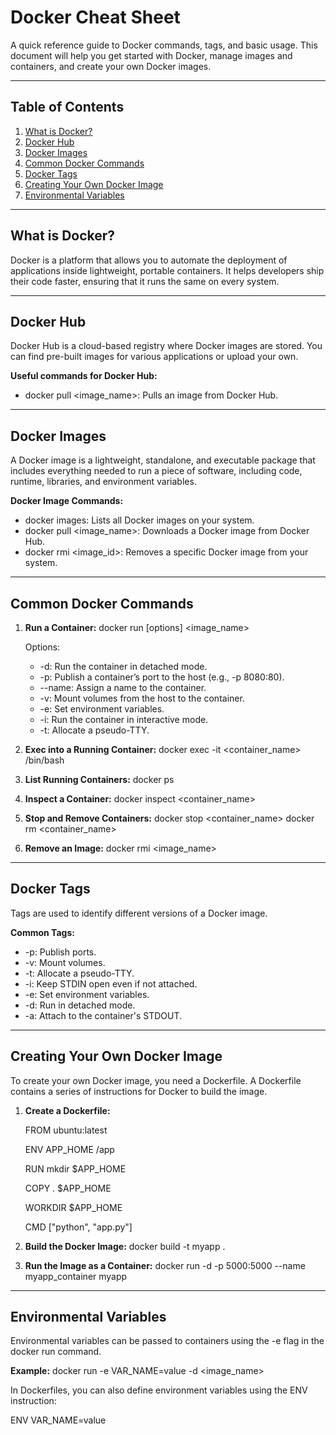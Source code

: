 # Docker Cheat Sheet

A quick reference guide to Docker commands, tags, and basic usage. This document will help you get started with Docker, manage images and containers, and create your own Docker images.

---

## Table of Contents
1. [What is Docker?](#what-is-docker)
2. [Docker Hub](#docker-hub)
3. [Docker Images](#docker-images)
4. [Common Docker Commands](#common-docker-commands)
5. [Docker Tags](#docker-tags)
6. [Creating Your Own Docker Image](#creating-your-own-docker-image)
7. [Environmental Variables](#environmental-variables)

---

## What is Docker?

Docker is a platform that allows you to automate the deployment of applications inside lightweight, portable containers. It helps developers ship their code faster, ensuring that it runs the same on every system.

---

## Docker Hub

Docker Hub is a cloud-based registry where Docker images are stored. You can find pre-built images for various applications or upload your own.

**Useful commands for Docker Hub:**
- docker pull <image_name>: Pulls an image from Docker Hub.

---

## Docker Images

A Docker image is a lightweight, standalone, and executable package that includes everything needed to run a piece of software, including code, runtime, libraries, and environment variables.

**Docker Image Commands:**
- docker images: Lists all Docker images on your system.
- docker pull <image_name>: Downloads a Docker image from Docker Hub.
- docker rmi <image_id>: Removes a specific Docker image from your system.

---

## Common Docker Commands

1. **Run a Container:**
   docker run [options] <image_name>

   Options:
   - -d: Run the container in detached mode.
   - -p: Publish a container’s port to the host (e.g., -p 8080:80).
   - --name: Assign a name to the container.
   - -v: Mount volumes from the host to the container.
   - -e: Set environment variables.
   - -i: Run the container in interactive mode.
   - -t: Allocate a pseudo-TTY.

2. **Exec into a Running Container:**
   docker exec -it <container_name> /bin/bash

3. **List Running Containers:**
   docker ps

4. **Inspect a Container:**
   docker inspect <container_name>

5. **Stop and Remove Containers:**
   docker stop <container_name>
   docker rm <container_name>

6. **Remove an Image:**
   docker rmi <image_name>

---

## Docker Tags

Tags are used to identify different versions of a Docker image.

**Common Tags:**
- -p: Publish ports.
- -v: Mount volumes.
- -t: Allocate a pseudo-TTY.
- -i: Keep STDIN open even if not attached.
- -e: Set environment variables.
- -d: Run in detached mode.
- -a: Attach to the container's STDOUT.

---

## Creating Your Own Docker Image

To create your own Docker image, you need a Dockerfile. A Dockerfile contains a series of instructions for Docker to build the image.

1. **Create a Dockerfile:**

   FROM ubuntu:latest
   
   ENV APP_HOME /app
   
   RUN mkdir $APP_HOME
   
   COPY . $APP_HOME
   
   WORKDIR $APP_HOME
   
   CMD ["python", "app.py"]

2. **Build the Docker Image:**
   docker build -t myapp .

3. **Run the Image as a Container:**
   docker run -d -p 5000:5000 --name myapp_container myapp

---

## Environmental Variables

Environmental variables can be passed to containers using the -e flag in the docker run command.

**Example:**
docker run -e VAR_NAME=value -d <image_name>

In Dockerfiles, you can also define environment variables using the ENV instruction:

   ENV VAR_NAME=value

